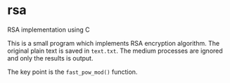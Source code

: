 # rsa
RSA implementation using C

This is a small program which implements RSA encryption algorithm. The original plain text is saved in `text.txt`.
The medium processes are ignored and only the results is output.

The key point is the `fast_pow_mod()` function.

